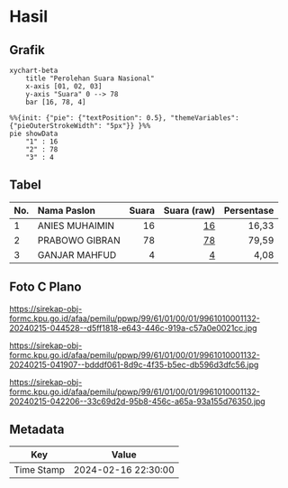 # Hasil

## Grafik

```mermaid
xychart-beta
    title "Perolehan Suara Nasional"
    x-axis [01, 02, 03]
    y-axis "Suara" 0 --> 78
    bar [16, 78, 4]
```

```mermaid
%%{init: {"pie": {"textPosition": 0.5}, "themeVariables": {"pieOuterStrokeWidth": "5px"}} }%%
pie showData
    "1" : 16
    "2" : 78
    "3" : 4
```

## Tabel

| No. | Nama Paslon    | Suara | Suara (raw) | Persentase |
|:--- |:-------------- | -----:| -----------:| ----------:|
| 1   | ANIES MUHAIMIN | 16    | [16][p-1]   | 16,33      |
| 2   | PRABOWO GIBRAN | 78    | [78][p-2]   | 79,59      |
| 3   | GANJAR MAHFUD  | 4     | [4][p-3]    | 4,08       |


[p-1]: https://github.com/gigit-pemilu/pemilu-2024/blob/main/pilpres/hitung-suara/sub/99-luar-negeri/sub/61-kota-kinabalu-malaysia/sub/01-kota-kinabalu-malaysia/sub/0001-kota-kinabalu-malaysia/sub/132-ksk-121/sub/paslon-1.txt
[p-2]: https://github.com/gigit-pemilu/pemilu-2024/blob/main/pilpres/hitung-suara/sub/99-luar-negeri/sub/61-kota-kinabalu-malaysia/sub/01-kota-kinabalu-malaysia/sub/0001-kota-kinabalu-malaysia/sub/132-ksk-121/sub/paslon-2.txt
[p-3]: https://github.com/gigit-pemilu/pemilu-2024/blob/main/pilpres/hitung-suara/sub/99-luar-negeri/sub/61-kota-kinabalu-malaysia/sub/01-kota-kinabalu-malaysia/sub/0001-kota-kinabalu-malaysia/sub/132-ksk-121/sub/paslon-3.txt

## Foto C Plano

https://sirekap-obj-formc.kpu.go.id/afaa/pemilu/ppwp/99/61/01/00/01/9961010001132-20240215-044528--d5ff1818-e643-446c-919a-c57a0e0021cc.jpg

https://sirekap-obj-formc.kpu.go.id/afaa/pemilu/ppwp/99/61/01/00/01/9961010001132-20240215-041907--bdddf061-8d9c-4f35-b5ec-db596d3dfc56.jpg

https://sirekap-obj-formc.kpu.go.id/afaa/pemilu/ppwp/99/61/01/00/01/9961010001132-20240215-042206--33c69d2d-95b8-456c-a65a-93a155d76350.jpg


## Metadata

| Key        | Value               |
| ---------- | ------------------- |
| Time Stamp | 2024-02-16 22:30:00 |



